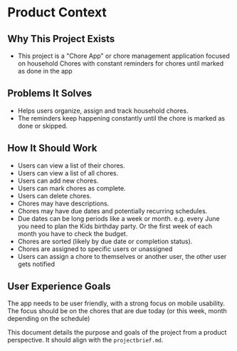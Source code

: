 # Product Context

## Why This Project Exists

- This project is a "Chore App" or chore management application focused on household Chores with constant reminders for chores until marked as done in the app

## Problems It Solves

- Helps users organize, assign and track household chores.
- The reminders keep happening constantly until the chore is marked as done or skipped.

## How It Should Work

- Users can view a list of their chores.
- Users can view a list of all chores.
- Users can add new chores.
- Users can mark chores as complete.
- Users can delete chores.
- Chores may have descriptions.
- Chores may have due dates and potentially recurring schedules.
- Due dates can be long periods like a week or month. e.g. every June you need to plan the Kids birthday party. Or the first week of each month you have to check the budget.
- Chores are sorted (likely by due date or completion status).
- Chores are assigned to specific users or unassigned
- Users can assign a chore to themselves or another user, the other user gets notified

## User Experience Goals

The app needs to be user friendly, with a strong focus on mobile usability. The focus should be on the chores that are due today (or this week, month depending on the schedule)

This document details the purpose and goals of the project from a product perspective. It should align with the `projectbrief.md`.
